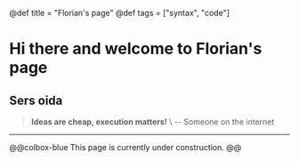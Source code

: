 @def title = "Florian's page"
@def tags = ["syntax", "code"]

# Hi there and welcome to Florian's page

## Sers oida


> **Ideas are cheap, execution matters!**
> \\
> -- Someone on the internet

---


@@colbox-blue
This page is currently under construction.
@@


<!-- \tableofcontents [> you can use \toc as well <] -->


<!-- This section is meant as a refresher if you're new to Franklin. -->
<!-- Have a look at both how the website renders and the corresponding markdown (`index.md`). -->
<!-- Modify at will to get a feeling for how things work! -->
<!--  -->
<!-- Ps: if you want to modify the header or footer or the general look of the website, adjust the files in -->
<!-- * `src/_css/` and -->
<!-- * `src/_html_parts/`. -->
<!--  -->
<!-- ## The base with Markdown -->
<!--  -->
<!-- The [standard markdown syntax](https://github.com/adam-p/markdown-here/wiki/Markdown-Cheatsheet) can be used such as titles using `#`, lists: -->
<!--  -->
<!-- * element with **bold** -->
<!-- * element with _emph_ -->
<!--  -->
<!-- or code-blocks `inline` or with highlighting (note the `@def hascode = true` in the source to allow [highlight.js](https://highlightjs.org/) to do its job): -->
<!--  -->
<!-- ```julia -->
<!-- abstract type Point end -->
<!-- struct PointR2{T<:Real} <: Point -->
<!--     x::T -->
<!--     y::T -->
<!-- end -->
<!-- struct PointR3{T<:Real} <: Point -->
<!--     x::T -->
<!--     y::T -->
<!--     z::T -->
<!-- end -->
<!-- function len(p::T) where T<:Point -->
<!--   sqrt(sum(getfield(p, η)^2 for η ∈ fieldnames(T))) -->
<!-- end -->
<!-- ``` -->
<!--  -->
<!-- You can also quote stuff -->
<!--  -->
<!-- > You must have chaos within you to ... -->
<!--  -->
<!-- or have tables: -->
<!--  -->
<!-- | English         | Mandarin   | -->
<!-- | --------------- | ---------- | -->
<!-- | winnie the pooh | 维尼熊      | -->
<!--  -->
<!-- Note that you may have to do a bit of CSS-styling to get these elements to look the way you want them (the same holds for the whole page in fact). -->
<!--  -->
<!-- ### Symbols and html entities -->
<!--  -->
<!-- If you want a dollar sign you have to escape it like so: \$, you can also use html entities like so: &rarr; or &pi; or, if you're using Juno for instance, you can use `\pi[TAB]` to insert the symbol as is: π (it will be converted to a html entity).[^1] -->
<!--  -->
<!-- If you want to show a backslash, just use it like so: \ ; if you want to force a line break, use a ` \\ ` like \\ so (this is on a new line).[^blah] -->
<!--  -->
<!-- If you want to show a backtick, escape it like so: \` and if you want to show a tick in inline code use double backticks like ``so ` ...``. -->
<!--  -->
<!-- Footnotes are nice too: -->
<!--  -->
<!-- [^1]: this is the text for the first footnote, you can style all this looking at `.fndef` elements; note that the whole footnote definition is _expected to be on the same line_. -->
<!-- [^blah]: and this is a longer footnote with some blah from veggie ipsum: turnip greens yarrow ricebean rutabaga endive cauliflower sea lettuce kohlrabi amaranth water spinach avocado daikon napa cabbage asparagus winter purslane kale. Celery potato scallion desert raisin horseradish spinach carrot soko. -->
<!--  -->
<!-- ## Basic Franklin extensions -->
<!--  -->
<!-- ### Divs -->
<!--  -->
<!-- It is sometimes useful to have a short way to make a part of the page belong to a div so that it can be styled separately. -->
<!-- You can do this easily with Franklin by using `@@divname ... @@`. -->
<!-- For instance, you could want a blue background behind some text. -->
<!--  -->
<!-- @@colbox-blue -->
<!-- Here we go! (this is styled in the css sheet with name "colbox-blue"). -->
<!-- @@ -->
<!--  -->
<!-- Since it's just a `<div>` block, you can put this construction wherever you like and locally style your text. -->
<!--  -->
<!-- ### LaTeX and Maths -->
<!--  -->
<!-- Essentially three things are imitated from LaTeX -->
<!--  -->
<!-- 1. you can introduce definitions using `\newcommand` -->
<!-- 1. you can use hyper-references with `\eqref`, `\cite`, ... -->
<!-- 1. you can show nice maths (via KaTeX) -->
<!--  -->
<!-- The definitions can be introduced in the page or in the `config.md` (in which case they're available everywhere as opposed to just in that page). -->
<!-- For instance, the commands `\scal` and `\R` are defined in the config file (see `src/config.md`) and can directly be used whereas the command `\E` is defined below (and therefore only available on this page): -->
<!--  -->
<!-- \newcommand{\E}[1]{\mathbb E\left[#1\right]} -->
<!--  -->
<!-- Now we can write something like -->
<!--  -->
<!-- $$  \varphi(\E{X}) \le \E{\varphi(X)}. \label{equation blah} $$ -->
<!--  -->
<!-- since we've given it the label `\label{equation blah}`, we can refer it like so: \eqref{equation blah} which can be convenient for pages that are math-heavy. -->
<!--  -->
<!-- In a similar vein you can cite references that would be at the bottom of the page: \citep{noether15, bezanson17}. -->
<!--  -->
<!-- **Note**: the LaTeX commands you define can also incorporate standard markdown (though not in a math environment) so for instance let's define a silly `\bolditalic` command. -->
<!--  -->
<!-- \newcommand{\bolditalic}[1]{_**!#1**_} [>_ ignore this comment, it helps atom to not get confused by the trailing underscore when highlighting the code but is not necessary.<] -->
<!--  -->
<!-- and use it \bolditalic{here for example}. -->
<!--  -->
<!-- Here's another quick one, a command to change the color: -->
<!--  -->
<!-- \newcommand{\col}[2]{~~~<span style="color:~~~#1~~~">~~~!#2~~~</span>~~~} -->
<!--  -->
<!-- This is \col{blue}{in blue} or \col{#bf37bc}{in #bf37bc}. -->
<!--  -->
<!-- ### A quick note on whitespaces -->
<!--  -->
<!-- For most commands you will use `#k` to refer to the $k$-th argument as in LaTeX. -->
<!-- In order to reduce headaches, this forcibly introduces a whitespace on the left of whatever is inserted which, usually, changes nothing visible (e.g. in a math settings). -->
<!-- However there _may be_ situations where you do not want this to happen and you know that the insertion will not clash with anything else. -->
<!-- In that case, you should simply use `!#k` which will not introduce that whitespace. -->
<!-- It's probably easier to see this in action: -->
<!--  -->
<!-- \newcommand{\pathwith}[1]{`/usr/local/bin/#1`} -->
<!-- \newcommand{\pathwithout}[1]{`/usr/local/bin/!#1`} -->
<!--  -->
<!-- * with: \pathwith{script.jl}, there's a whitespace you don't want 🚫 -->
<!-- * without: \pathwithout{script.jl} here there isn't ✅ -->
<!--  -->
<!-- ### Raw HTML -->
<!--  -->
<!-- You can include raw HTML by just surrounding a block with `~~~`. -->
<!-- Not much more to add. -->
<!-- This may be useful for local custom layouts like having a photo next to a text in a specific way. -->
<!--  -->
<!-- ~~~ -->
<!-- <div class="row"> -->
<!--   <div class="container"> -->
<!--     <img class="left" src="/assets/rndimg.jpg"> -->
<!--     <p> -->
<!--     Marine iguanas are truly splendid creatures. They're found on the Gálapagos islands, have skin that basically acts as a solar panel, can swim and may have the ability to adapt their body size depending on whether there's food or not. -->
<!--     </p> -->
<!--     <p> -->
<!--     Evolution is cool. -->
<!--     </p> -->
<!--     <div style="clear: both"></div>       -->
<!--   </div> -->
<!-- </div> -->
<!-- ~~~ -->
<!--  -->
<!-- **Note 1**: again, entire such blocks can be made into latex-like commands via `\newcommand{\mynewblock}[1]{...}`. -->
<!--  -->
<!-- **Note 2**: whatever is in a raw HTML block is *not* further processed (so you can't have LaTeX in there for instance). A partial way around this is to use `@@...` blocks which *will* be recursively parsed. The following code gives the same result as above with the small difference that there is LaTeX being processed in the inner div. -->
<!--  -->
<!-- @@row -->
<!-- @@container -->
<!-- @@left ![](/assets/rndimg.jpg) @@ -->
<!-- @@ -->
<!-- Marine iguanas are **truly splendid** creatures. They're not found in equations like $\exp(-i\pi)+1$. But they're still quite cool. -->
<!-- ~~~ -->
<!-- <div style="clear: both"></div> -->
<!-- ~~~ -->
<!-- @@ -->
<!--  -->
<!-- ## Pages and structure -->
<!--  -->
<!-- Here are a few empty pages connecting to the menu links to show where files can go and the resulting paths. (It's probably best if you look at the source folder for this). -->
<!--  -->
<!-- * [menu 1](/menu1/) -->
<!-- * [menu 2](/menu2/) -->
<!-- * [menu 3](/menu3/) -->
<!--  -->
<!-- ## References (not really) -->
<!--  -->
<!-- * \biblabel{noether15}{Noether (1915)} **Noether**,  Körper und Systeme rationaler Funktionen, 1915. -->
<!-- * \biblabel{bezanson17}{Bezanson et al. (2017)} **Bezanson**, **Edelman**, **Karpinski** and **Shah**, [Julia: a fresh approach to numerical computing](https://julialang.org/research/julia-fresh-approach-BEKS.pdf), SIAM review 2017. -->
<!--  -->
<!-- ## Header and Footer -->
<!--  -->
<!-- As you can see here at the bottom of the page, there is a footer which you may want on all pages but for instance you may want the date of last modification to be displayed. -->
<!-- In a fashion heavily inspired by [Hugo](https://gohugo.io), you can write things like -->
<!--  -->
<!-- ```html -->
<!-- Last modified: {{ fill fd_mtime }}. -->
<!-- ``` -->
<!--  -->
<!-- (cf. `src/_html_parts/page_foot.html`) which will then replace these braces with the content of a dictionary of variables at the key `fd_mtime`. -->
<!-- This dictionary of variables is accessed locally by pages through `@def varname = value` and globally through the `config.md` page via the same syntax. -->
<!--  -->
<!-- There's a few other such functions of the form `{{fname p₁ p₂}}` as well as support for conditional blocks. If you wander through the `src/_html_parts/` folder and its content, you should be able to see those in action. -->
